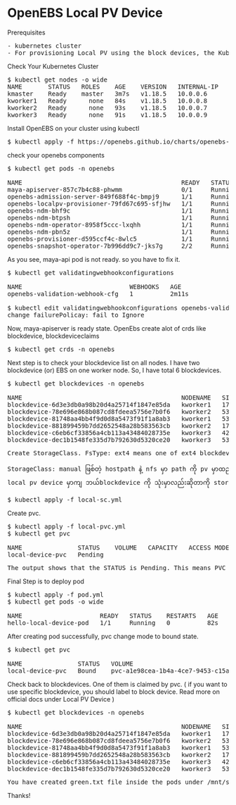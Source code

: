 # OpenEBS Local PV Device

Prerequisites
<pre>
- kubernetes cluster
- For provisioning Local PV using the block devices, the Kubernetes nodes should have block devices attached to the nodes. The block devices can be formatted with ext4 and mounted. Not LVM . 
</pre>
Check Your Kubernetes Cluster
<pre>
$ kubectl get nodes -o wide
NAME       STATUS   ROLES    AGE    VERSION   INTERNAL-IP   EXTERNAL-IP   OS-IMAGE             KERNEL-VERSION     CONTAINER-RUNTIME
kmaster    Ready    master   3m7s   v1.18.5   10.0.0.6      <none>        Ubuntu 18.04.5 LTS   5.4.0-1047-azure   docker://20.10.6
kworker1   Ready      none   84s    v1.18.5   10.0.0.8      <none>        Ubuntu 18.04.5 LTS   5.4.0-1047-azure   docker://20.10.6
kworker2   Ready      none   93s    v1.18.5   10.0.0.7      <none>        Ubuntu 18.04.5 LTS   5.4.0-1047-azure   docker://20.10.6
kworker3   Ready      none   91s    v1.18.5   10.0.0.9      <none>        Ubuntu 18.04.5 LTS   5.4.0-1047-azure   docker://20.10.6
</pre>
Install OpenEBS on your cluster using kubectl
<pre>
$ kubectl apply -f https://openebs.github.io/charts/openebs-operator.yaml
</pre>
check your openebs components
<pre>
$ kubectl get pods -n openebs

NAME                                           READY   STATUS    RESTARTS   AGE
maya-apiserver-857c7b4c88-phwmm                0/1     Running   0          63s
openebs-admission-server-849f688f4c-bmpj9      1/1     Running   0          62s
openebs-localpv-provisioner-79fd67c695-sfjhw   1/1     Running   0          60s
openebs-ndm-bhf9c                              1/1     Running   0          62s
openebs-ndm-btpsh                              1/1     Running   0          62s
openebs-ndm-operator-8958f5ccc-lxqhh           1/1     Running   0          62s
openebs-ndm-pbn5z                              1/1     Running   0          62s
openebs-provisioner-d595ccf4c-8wlc5            1/1     Running   0          63s
openebs-snapshot-operator-7b996dd9c7-jks7g     2/2     Running   0          62s
</pre>
As you see, maya-api pod is not ready. so you have to fix it.
<pre>
$ kubectl get validatingwebhookconfigurations

NAME                             WEBHOOKS   AGE
openebs-validation-webhook-cfg   1          2m11s

$ kubectl edit validatingwebhookconfigurations openebs-validation-webhook-cfg
change failurePolicay: fail to Ignore
</pre>
Now, maya-apiserver is ready state. OpenEbs create alot of crds like blockdevice, blockdeviceclaims
<pre>
$ kubectl get crds -n openebs
</pre>
Next step is to check your blockdevice list on all nodes. I have two blockdevice (or) EBS on one worker node. So, I have total 6 blockdevices.
<pre>
$ kubectl get blockdevices -n openebs

NAME                                           NODENAME   SIZE          CLAIMSTATE   STATUS   AGE
blockdevice-6d3e3db0a98b20d4a25714f1847e85da   kworker1   17177772032   Unclaimed    Active   10m
blockdevice-78e696e868b087cd8fdeea5756e7b0f6   kworker2   53687091200   Unclaimed    Active   10m
blockdevice-81748aa4bb4f9d0d8a5473f91f1a8ab3   kworker1   53687091200   Unclaimed    Active   10m
blockdevice-881899459b7dd2652548a28b583563cb   kworker2   17177772032   Unclaimed    Active   10m
blockdevice-c6eb6cf33856a4cb113a43484028735e   kworker3   4292870144    Unclaimed    Active   10m
blockdevice-dec1b1548fe335d7b792630d5320ce20   kworker3   53687091200   Unclaimed    Active   10m
</pre>
<pre>
Create StorageClass. FsType: ext4 means one of ext4 blockdevice will consider to pv storage randomly ( to store pod data). OpenEbs has local-pv-provisioner pod. So, we don't need to create pv manually. Blockdevice look like nfs-server mountpath to mount pod data. In nfs, we create PV ( server and path ). If we don't create storageclass manually, openebs will use default openebs-device sc .
</pre>
<pre>
StorageClass: manual ဖြစ်တဲ့ hostpath နဲ့ nfs မှာ path ကို pv မှာထည့်တာ openebs မှာကျ pv က pod အနေ နဲ့ run ထားတာဒါကြောင့် local pv hostpath ဆို path ကို storageclass ဆောက်ပြီး ထည့်တာ
local pv device မှာကျ ဘယ်blockdevice ကို သုံးမှာလည်းဆိုတာကို storageclass မှာထည့်ပေးတာ)
</pre>
<pre>
$ kubectl apply -f local-sc.yml
</pre>
Create pvc. 
<pre>
$ kubectl apply -f local-pvc.yml
$ kubectl get pvc

NAME               STATUS    VOLUME   CAPACITY   ACCESS MODES   STORAGECLASS   AGE
local-device-pvc   Pending                                      local-device   36s
</pre>
<pre>
The output shows that the STATUS is Pending. This means PVC has not yet been used by an application pod. The next step is to create a Pod that uses your PersistentVolumeClaim as a volume. ( By default,volumeBindingMode is Immediate, pvc will be in boundng state, since we set volumeBindingMode: waitForFirstConsumer, pvc will bound to pv after creating pod).
</pre>
Final Step is to deploy pod
<pre>
$ kubectl apply -f pod.yml
$ kubectl get pods -o wide

NAME                     READY   STATUS    RESTARTS   AGE   IP               NODE       NOMINATED NODE   READINESS GATES
hello-local-device-pod   1/1     Running   0          82s   192.168.77.131   kworker2   <none>           <none>
</pre>
After creating pod successfully, pvc change mode to bound state.
<pre>
$ kubectl get pvc

NAME               STATUS   VOLUME                                     CAPACITY   ACCESS MODES   STORAGECLASS   AGE
local-device-pvc   Bound    pvc-a1e98cea-1b4a-4ce7-9453-c15a50081974   5G         RWO            local-device   9m46s
</pre>
Check back to blockdevices. One of them is claimed by pvc. ( if you want to use specific blockdevice, you should label to block device. Read more on official docs under Local PV Device )
<pre>
$ kubectl get blockdevices -n openebs

NAME                                           NODENAME   SIZE          CLAIMSTATE   STATUS   AGE
blockdevice-6d3e3db0a98b20d4a25714f1847e85da   kworker1   17177772032   Unclaimed    Active   44m
blockdevice-78e696e868b087cd8fdeea5756e7b0f6   kworker2   53687091200   Claimed      Active   44m
blockdevice-81748aa4bb4f9d0d8a5473f91f1a8ab3   kworker1   53687091200   Unclaimed    Active   44m
blockdevice-881899459b7dd2652548a28b583563cb   kworker2   17177772032   Unclaimed    Active   44m
blockdevice-c6eb6cf33856a4cb113a43484028735e   kworker3   4292870144    Unclaimed    Active   44m
blockdevice-dec1b1548fe335d7b792630d5320ce20   kworker3   53687091200   Unclaimed    Active   44m
</pre>
<pre>
You have created green.txt file inside the pods under /mnt/store. Pod is deployed on worker2. So, check blockdevice which has 50Gb storage on your worker2 node. Persistent data will be stored under device mount path.
</pre>

Thanks!


